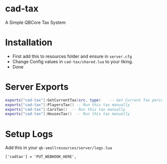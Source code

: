 # cad-tax

A Simple QBCore Tax System

# Installation

* First add this to resources folder and ensure in `server.cfg`
* Change Config values in `cad-tax/shared.lua` to your liking.
* Done

# Server Exports

```lua
exports["cad-tax"]:GetCurrentTax(src, type)    -- Get Current Tax percent for the type ["vehicle", "house", "income"]
exports["cad-tax"]:PlayersTax() -- Run this tax manually
exports["cad-tax"]:CarsTax()  -- Run this tax manually
exports["cad-tax"]:HousesTax()  -- Run this tax manually
```


# Setup Logs

Add this in your `qb-smallresources/server/logs.lua`

`['cadtax'] = 'PUT_WEBHOOK_HERE',`
